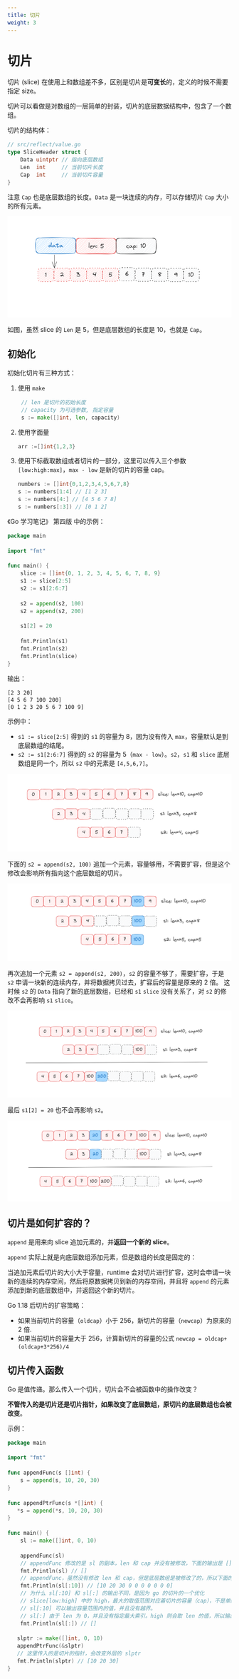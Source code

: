 ```yaml
---
title: 切片
weight: 3
---
```


# 切片

切片 (slice) 在使用上和数组差不多，区别是切片是**可变长**的，定义的时候不需要指定 size。

切片可以看做是对数组的一层简单的封装，切片的底层数据结构中，包含了一个数组。

切片的结构体：

```go
// src/reflect/value.go
type SliceHeader struct {
	Data uintptr // 指向底层数组
	Len  int     // 当前切片长度
	Cap  int     // 当前切片容量
}
```

注意 `Cap` 也是底层数组的长度。`Data` 是一块连续的内存，可以存储切片 `Cap` 大小的所有元素。

![slice-struct](https://raw.githubusercontent.com/shipengqi/illustrations/76c579125ad122d2f1a4d9e605139af61da3a7c5/go/slice-struct.png)

如图，虽然 slice 的 `Len` 是 5，但是底层数组的长度是 10，也就是 `Cap`。

## 初始化

初始化切片有三种方式：

1. 使用 `make`
   ```go
    // len 是切片的初始长度
    // capacity 为可选参数, 指定容量
    s := make([]int, len, capacity)
   ```
2. 使用字面量
   ```go
   arr :=[]int{1,2,3}
   ```
3. 使用下标截取数组或者切片的一部分，这里可以传入三个参数 `[low:high:max]`，`max - low` 是新的切片的容量 cap。
   ```go
   numbers := []int{0,1,2,3,4,5,6,7,8}
   s := numbers[1:4] // [1 2 3]
   s := numbers[4:] // [4 5 6 7 8]
   s := numbers[:3]) // [0 1 2]
   ```

《Go 学习笔记》 第四版 中的示例：

```go
package main

import "fmt"

func main() {
	slice := []int{0, 1, 2, 3, 4, 5, 6, 7, 8, 9}
	s1 := slice[2:5]
	s2 := s1[2:6:7]

	s2 = append(s2, 100)
	s2 = append(s2, 200)

	s1[2] = 20

	fmt.Println(s1)
	fmt.Println(s2)
	fmt.Println(slice)
}
```

输出：

```
[2 3 20]                
[4 5 6 7 100 200]       
[0 1 2 3 20 5 6 7 100 9]
```

示例中：

- `s1 := slice[2:5]` 得到的 `s1` 的容量为 8，因为没有传入 `max`，容量默认是到底层数组的结尾。
- `s2 := s1[2:6:7]` 得到的 `s2` 的容量为 5（`max - low`）。`s2`，`s1` 和 `slice` 底层数组是同一个，所以 `s2` 中的元素是 `[4,5,6,7]`。

![slice-cut](https://raw.githubusercontent.com/shipengqi/illustrations/d28ded522afae7c5fec7cd9a38d6ba3e4287c52d/go/slice-cut.png)

下面的 `s2 = append(s2, 100)` 追加一个元素，容量够用，不需要扩容，但是这个修改会影响所有指向这个底层数组的切片。

![slice-cut-append](https://raw.githubusercontent.com/shipengqi/illustrations/d28ded522afae7c5fec7cd9a38d6ba3e4287c52d/go/slice-cut-append.png)

再次追加一个元素 `s2 = append(s2, 200)`，`s2` 的容量不够了，需要扩容，于是 `s2` 申请一块新的连续内存，并将数据拷贝过去，扩容后的容量是原来的 2 倍。
这时候 `s2` 的 `Data` 指向了新的底层数组，已经和 `s1` `slice` 没有关系了，对 `s2` 的修改不会再影响 `s1` `slice`。

![slice-cut-append2](https://raw.githubusercontent.com/shipengqi/illustrations/d28ded522afae7c5fec7cd9a38d6ba3e4287c52d/go/slice-cut-append2.png)

最后 `s1[2] = 20` 也不会再影响 `s2`。

![slice-cut-append3](https://raw.githubusercontent.com/shipengqi/illustrations/d28ded522afae7c5fec7cd9a38d6ba3e4287c52d/go/slice-cut-append3.png)

## 切片是如何扩容的？ 

`append` 是用来向 slice 追加元素的，并**返回一个新的 slice**。

`append` 实际上就是向底层数组添加元素，但是数组的长度是固定的：

当追加元素后切片的大小大于容量，runtime 会对切片进行扩容，这时会申请一块新的连续的内存空间，然后将原数据拷贝到新的内存空间，并且将 `append` 的元素添加到新的底层数组中，并返回这个新的切片。

Go 1.18 后切片的扩容策略：

- 如果当前切片的容量（`oldcap`）小于 256，新切片的容量（`newcap`）为原来的 2 倍.
- 如果当前切片的容量大于 256，计算新切片的容量的公式 `newcap = oldcap+(oldcap+3*256)/4`

## 切片传入函数

Go 是值传递。那么传入一个切片，切片会不会被函数中的操作改变？

**不管传入的是切片还是切片指针，如果改变了底层数组，原切片的底层数组也会被改变**。

示例：

```go
package main

import "fmt"

func appendFunc(s []int) {
	s = append(s, 10, 20, 30)
}

func appendPtrFunc(s *[]int) {
   *s = append(*s, 10, 20, 30)
}

func main() {
	sl := make([]int, 0, 10)

	appendFunc(sl)
	// appendFunc 修改的是 sl 的副本，len 和 cap 并没有被修改，下面的输出是 []
	fmt.Println(sl) // []
	// appendFunc，虽然没有修改 len 和 cap，但是底层数组是被修改了的，所以下面的输出会包含 10 20 30
	fmt.Println(sl[:10]) // [10 20 30 0 0 0 0 0 0 0]
	// 为什么 sl[:10] 和 sl[:] 的输出不同，是因为 go 的切片的一个优化
	// slice[low:high] 中的 high，最大的取值范围对应着切片的容量（cap），不是单纯的长度（len）。
	// sl[:10] 可以输出容量范围内的值，并且没有越界。
	// sl[:] 由于 len 为 0，并且没有指定最大索引。high 则会取 len 的值，所以输出为 []
	fmt.Println(sl[:]) // []

   slptr := make([]int, 0, 10)
   appendPtrFunc(&slptr)
   // 这里传入的是切片的指针，会改变外层的 slptr
   fmt.Println(slptr) // [10 20 30]
}
```
